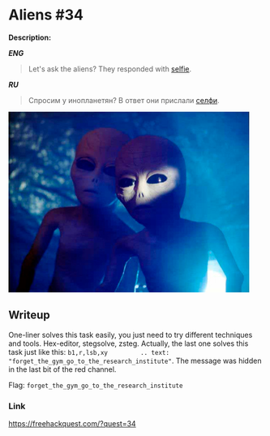 # Aliens #34
**Description:**

***ENG***

> Let's ask the aliens? They responded with [selfie](/FHQ/files/steganography/aliens.png).

***RU***

> Спросим у инопланетян? В ответ они прислали [селфи](/FHQ/files/steganography/aliens.png).

![selfie](/FHQ/files/steganography/aliens.png)

## Writeup

One-liner solves this task easily, you just need to try different techniques and tools. Hex-editor, stegsolve, zsteg. Actually, the last one solves this task just like this: `b1,r,lsb,xy         .. text: "forget_the_gym_go_to_the_research_institute"`. The message was hidden in the last bit of the red channel.

Flag: `forget_the_gym_go_to_the_research_institute`

### Link

https://freehackquest.com/?quest=34
